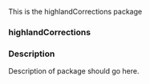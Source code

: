 This is the highlandCorrections   package 
### highlandCorrections
### Description
Description of package should go here.
